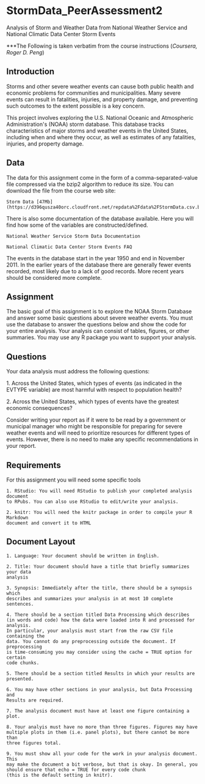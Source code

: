 # StormData_PeerAssessment2
Analysis of Storm and Weather Data from National Weather Service and National 
Climatic Data Center Storm Events

***The Following is taken verbatim from the course instructions 
(*Coursera, Roger D. Peng*)

## Introduction

Storms and other severe weather events can cause both public health and economic 
problems for communities and municipalities. Many severe events can result in 
fatalities, injuries, and property damage, and preventing such outcomes to the 
extent possible is a key concern.

This project involves exploring the U.S. National Oceanic and Atmospheric 
Administration's (NOAA) storm database. This database tracks characteristics of 
major storms and weather events in the United States, including when and where 
they occur, as well as estimates of any fatalities, injuries, and property damage.

## Data

The data for this assignment come in the form of a comma-separated-value file 
compressed via the bzip2 algorithm to reduce its size. 
You can download the file from the course web site:

    Storm Data [47Mb](https://d396qusza40orc.cloudfront.net/repdata%2Fdata%2FStormData.csv.bz2)

There is also some documentation of the database available. Here you will find 
how some of the variables are constructed/defined.

    National Weather Service Storm Data Documentation

    National Climatic Data Center Storm Events FAQ

The events in the database start in the year 1950 and end in November 2011. 
In the earlier years of the database there are generally fewer events recorded, 
most likely due to a lack of good records. More recent years should be considered
more complete.

## Assignment

The basic goal of this assignment is to explore the NOAA Storm Database and 
answer some basic questions about severe weather events. You must use the 
database to answer the questions below and show the code for your entire 
analysis. Your analysis can consist of tables, figures, or other summaries. 
You may use any R package you want to support your analysis.


## Questions

Your data analysis must address the following questions:

  1\. Across the United States, which types of events 
  (as indicated in the EVTYPE variable) are most harmful with respect to 
  population health?

  2\. Across the United States, which types of events have the greatest economic
  consequences?

Consider writing your report as if it were to be read by a government or municipal
manager who might be responsible for preparing for severe weather events and 
will need to prioritize resources for different types of events. However, there 
is no need to make any specific recommendations in your report.

## Requirements

For this assignment you will need some specific tools

    1. RStudio: You will need RStudio to publish your completed analysis document
    to RPubs. You can also use RStudio to edit/write your analysis.

    2. knitr: You will need the knitr package in order to compile your R Markdown
    document and convert it to HTML

## Document Layout

    1. Language: Your document should be written in English.

    2. Title: Your document should have a title that briefly summarizes your data 
    analysis

    3. Synopsis: Immediately after the title, there should be a synopsis which 
    describes and summarizes your analysis in at most 10 complete sentences.

    4. There should be a section titled Data Processing which describes 
    (in words and code) how the data were loaded into R and processed for analysis. 
    In particular, your analysis must start from the raw CSV file containing the 
    data. You cannot do any preprocessing outside the document. If preprocessing
    is time-consuming you may consider using the cache = TRUE option for certain
    code chunks.

    5. There should be a section titled Results in which your results are presented.

    6. You may have other sections in your analysis, but Data Processing and 
    Results are required.

    7. The analysis document must have at least one figure containing a plot.

    8. Your analyis must have no more than three figures. Figures may have 
    multiple plots in them (i.e. panel plots), but there cannot be more than 
    three figures total.

    9. You must show all your code for the work in your analysis document. This 
    may make the document a bit verbose, but that is okay. In general, you 
    should ensure that echo = TRUE for every code chunk 
    (this is the default setting in knitr).

